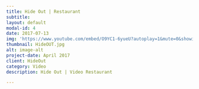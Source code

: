 ```yaml
---
title: Hide Out | Restaurant
subtitle: 
layout: default
modal-id: 4
date: 2017-07-13
img: 'https://www.youtube.com/embed/O9YC1-6yueU?autoplay=1&mute=0&showinfo=0&loop=1&list=PL4ZHc1f3Rxy0eBVQSfZISeTM_SNBBcpPI&enablejsapi=1&amp'
thumbnail: HideOUT.jpg
alt: image-alt
project-date: April 2017
client: HideOut
category: Video
description: Hide Out | Video Restaurant

---
```

